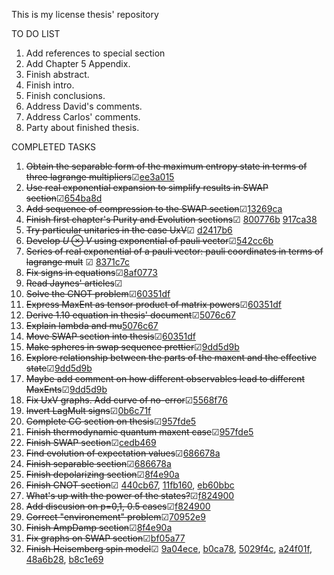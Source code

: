 This is my license thesis' repository

TO DO LIST
 1.  Add references to special section
 53. Add Chapter 5 Appendix.
 39. Finish abstract.
 40. Finish intro.
 49. Finish conclusions.
 50. Address David's comments.
 51. Address Carlos' comments.
 52. Party about finished thesis.



COMPLETED TASKS

 1. ~~Obtain the separable form of the maximum entropy state in terms of three lagrange multipliers~~&#x2611;[ee3a015](https://github.com/ACGuerrero/tesis-adan/commit/ee3a0158e816816f808c2ecc06bc1f412434d948)
 9. ~~Use real exponential expansion to simplify results in SWAP section~~&#x2611;[654ba8d](https://github.com/ACGuerrero/tesis-adan/commit/654ba8dc64cde36e31ce3bc9441ffac0098d7bc5)
 16. ~~Add sequence of compression to the SWAP section~~&#x2611;[13269ca](https://github.com/ACGuerrero/tesis-adan/commit/13269ca00d8cde7d6a227597cadee13661861c82)
 12. ~~Finish first chapter's Purity and Evolution sections~~&#x2611; [800776b](https://github.com/ACGuerrero/tesis-adan/commit/800776b02a9f1b44c08d7509be9413000f6acc87) [917ca38](https://github.com/ACGuerrero/tesis-adan/commit/917ca38cd526944531e9abafe18178cece1f13ef)
 17. ~~Try particular unitaries in the case UxV~~&#x2611; [d2417b6](https://github.com/ACGuerrero/tesis-adan/commit/d2417b6104a94d028aaf8026f86667775adb2e32)
 5. ~~Develop $U\otimes V$ using exponential of pauli vector~~&#x2611;[542cc6b](https://github.com/ACGuerrero/tesis-adan/commit/542cc6bcd036544eca2d0139823e981164e34673)
 8. ~~Series of real exponential of a pauli vector: pauli coordinates in terms of lagrange mult~~ &#x2611; [8371c7c](https://github.com/ACGuerrero/tesis-adan/commit/8371c7c6653dcdbee99a91017139cb5bcb551f91)
 13. ~~Fix signs in equations~~&#x2611;[8af0773](https://github.com/ACGuerrero/tesis-adan/commit/8af07735f51b450b893da30d229130d2dd8ad774)
 7. ~~Read Jaynes' articles~~&#x2611;
 18. ~~Solve the CNOT problem~~&#x2611;[60351df](https://github.com/ACGuerrero/tesis-adan/commit/60351dfcdc6810baabdd5efe01999aa4bb5f6a99)
 22. ~~Express MaxEnt as tensor product of matrix powers~~&#x2611;[60351df](https://github.com/ACGuerrero/tesis-adan/commit/60351dfcdc6810baabdd5efe01999aa4bb5f6a99)
 24. ~~Derive 1.10 equation in thesis' document~~&#x2611;[5076c67](https://github.com/ACGuerrero/tesis-adan/commit/5076c6737c54d080eebf4bd9de96693ea71d0e4d)
 25. ~~Explain lambda and mu~~[5076c67](https://github.com/ACGuerrero/tesis-adan/commit/5076c6737c54d080eebf4bd9de96693ea71d0e4d)
 26. ~~Move SWAP section into thesis~~&#x2611;[60351df](https://github.com/ACGuerrero/tesis-adan/commit/60351dfcdc6810baabdd5efe01999aa4bb5f6a99)
 28. ~~Make spheres in swap sequence prettier~~&#x2611;[9dd5d9b](https://github.com/ACGuerrero/tesis-adan/commit/9dd5d9b4b2cc6b84f930ab46a601a0d73985a985)
 14. ~~Explore relationship between the parts of the maxent and the effective state~~&#x2611;[9dd5d9b](https://github.com/ACGuerrero/tesis-adan/commit/9dd5d9b4b2cc6b84f930ab46a601a0d73985a985)
 2. ~~Maybe add comment on how different observables lead to different MaxEnts~~&#x2611;[9dd5d9b](https://github.com/ACGuerrero/tesis-adan/commit/9dd5d9b4b2cc6b84f930ab46a601a0d73985a985)
 32. ~~Fix UxV graphs. Add curve of no-error~~&#x2611;[5568f76](https://github.com/ACGuerrero/tesis-adan/commit/a87d6951e3926cbd85785cce103c812545568f76)
 22. ~~Invert LagMult signs~~&#x2611;[0b6c71f](https://github.com/ACGuerrero/tesis-adan/commit/bf84df212ca95cd2324cb6221f246a08e0b6c71f)
 27. ~~Complete CG section on thesis~~&#x2611;[957fde5](https://github.com/ACGuerrero/tesis-adan/commit/f67e798e8c6a2217435875df2fe5ba74e957fde5)
 29. ~~Finish thermodynamic quantum maxent case~~&#x2611;[957fde5](https://github.com/ACGuerrero/tesis-adan/commit/f67e798e8c6a2217435875df2fe5ba74e957fde5)
 34. ~~Finish SWAP section~~&#x2611;[cedb469](https://github.com/ACGuerrero/tesis-adan/commit/f588e0b150ff8df65387e303b20162b90cedb469)
 36. ~~Find evolution of expectation values~~&#x2611;[686678a](https://github.com/ACGuerrero/tesis-adan/commit/97627928705507862a6d0931212919e1f686678a)
 37. ~~Finish separable section~~&#x2611;[686678a](https://github.com/ACGuerrero/tesis-adan/commit/97627928705507862a6d0931212919e1f686678a)
 35. ~~Finish depolarizing section~~&#x2611;[8f4e90a](https://github.com/ACGuerrero/tesis-adan/commit/2264fcdc2f988323328a9496e5910c3338f4e90a)
 36. ~~Finish CNOT section~~&#x2611; [440cb67](https://github.com/ACGuerrero/tesis-adan/commit/135d4e81fdef43255ee8346ca5d050d4f440cb67), [11fb160](https://github.com/ACGuerrero/tesis-adan/commit/3d50a834289a732acf3a9f894ac6b740411fb160), [eb60bbc](https://github.com/ACGuerrero/tesis-adan/commit/5422fac6608b5ec8ff5f48e86a47494c7eb60bbc)
 37. ~~What's up with the power of the states?~~&#x2611;[f824900](https://github.com/ACGuerrero/tesis-adan/commit/4629e6f21b7987f38e5fdda4d0790a879f824900)
 38. ~~Add discusion on p=0,1, 0.5 cases~~&#x2611;[f824900](https://github.com/ACGuerrero/tesis-adan/commit/4629e6f21b7987f38e5fdda4d0790a879f824900)
 41. ~~Correct "environement" problem~~&#x2611;[70952e9](https://github.com/ACGuerrero/tesis-adan/commit/412367c348d6448aed2afa1f5aafa263270952e9)
 10. ~~Finish AmpDamp section~~&#x2611;[8f4e90a](https://github.com/ACGuerrero/tesis-adan/commit/2264fcdc2f988323328a9496e5910c3338f4e90a)
 45. ~~Fix graphs on SWAP section~~&#x2611;[bf05a77](https://github.com/ACGuerrero/tesis-adan/commit/872b7cd522ecb89c97c85935953a2846dbf05a77)
 46. ~~Finish Heisemberg spin model~~&#x2611; [9a04ece](https://github.com/ACGuerrero/tesis-adan/commit/274d771536b0b04ea4edca866fc06359d5e0b8b8), [b0ca78](https://github.com/ACGuerrero/tesis-adan/commit/5ac8796059e41a3cdf13e09a33feb95fcfb0ca78), [5029f4c](https://github.com/ACGuerrero/tesis-adan/commit/7e4e73633a698c93f23d5bee02b142ac75029f4c), [a24f01f](https://github.com/ACGuerrero/tesis-adan/commit/13ea4aa6791b6c075e6eeb800e66000bca24f01f), [48a6b28](https://github.com/ACGuerrero/tesis-adan/commit/cf3800934c0389db2823474d3fbc849f448a6b28), [b8c1e69](https://github.com/ACGuerrero/tesis-adan/commit/5ee0ef9a23f0565ba2a2e5e4ccbdb1931b8c1e69)